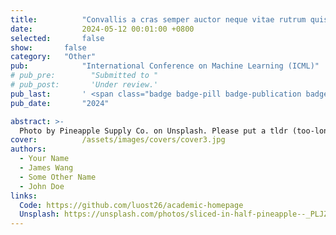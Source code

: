 ```yaml
---
title:          "Convallis a cras semper auctor neque vitae rutrum quisque non tellus orci ac"
date:           2024-05-12 00:01:00 +0800
selected:       false
show:		false
category:	"Other"
pub:            "International Conference on Machine Learning (ICML)"
# pub_pre:        "Submitted to "
# pub_post:       'Under review.'
pub_last:       ' <span class="badge badge-pill badge-publication badge-success">Spotlight</span>'
pub_date:       "2024"

abstract: >-
  Photo by Pineapple Supply Co. on Unsplash. Please put a tldr (too-long-didnt-read, 1~2 sentences) of your publication here. It is not recommended to put the actual abstract here because it is usually too long to fit in. $\LaTeX$ is supported. $a=b+c$.
cover:          /assets/images/covers/cover3.jpg
authors:
  - Your Name
  - James Wang
  - Some Other Name
  - John Doe
links:
  Code: https://github.com/luost26/academic-homepage
  Unsplash: https://unsplash.com/photos/sliced-in-half-pineapple--_PLJZmHZzk
---
```

